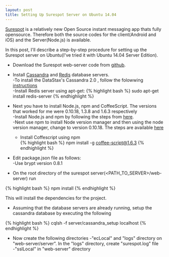 ```yaml
---
layout: post
title: Setting Up Surespot Server on Ubuntu 14.04
---
```


[Surespot](https://www.surespot.me/) is a relatively new Open Source instant messaging app thats fully
opensource. Therefore both the source codes for the client(Android and iOS) and the Server(Node.js) is
available.

In this post, I'll describe a step-by-step procedure for setting up the Surespot server on Ubuntu(I've
tried it with Ubuntu 14.04 Server Edition).


- Download the Surespot web-server code from [github](https://github.com/surespot/web-server).  
- Install [Cassandra](http://en.wikipedia.org/wiki/Apache_Cassandra) and [Redis](http://en.wikipedia.org/wiki/Redis) database servers.  
  -To install the DataStax's Cassandra 2.0 , follow the folowwing [instructions](https://www.datastax.com/documentation/cassandra/2.0/cassandra/install/installDeb_t.html)  
  -Install Redis server using apt-get:
{% highlight bash %}
	sudo apt-get install redis-server
{% endhighlight %}

- Next you have to install Node.js, npm and CoffeeScript. The versions that worked for me were 0.10.18, 1.3.8 and 1.6.3 respectively  
  -Install Node.js and npm by following the steps from [here](https://www.digitalocean.com/community/tutorials/how-to-install-node-js-on-an-ubuntu-14-04-server).  
  -Next use npm to install Node version manager and then using the node version manager, change to version 0.10.18. The steps are available [here](https://www.npmjs.com/package/n)  
  - Install Coffescript using npm  
{% highlight bash %}
	npm install -g coffee-script@1.6.3
{% endhighlight %}

- Edit package.json file as follows:  
	-Use brypt version 0.8.1  

- On the root directory of the surespot server(&lt;PATH_TO_SERVER&gt;/web-server) run  

{% highlight bash %}
	npm install
{% endhighlight %}

This will install the dependencies for the project.  

- Assuming that the database servers are already running, setup the cassandra database by executing the following

{% highlight bash %}
	cqlsh -f server/cassandra_setup localhost
{% endhighlight %}

- Now create the following directories
	-"ecLocal" and "logs" directory on "web-server/server". In the "logs" directory, create "surespot.log" file  
	-"sslLocal" in "web-server" directory

